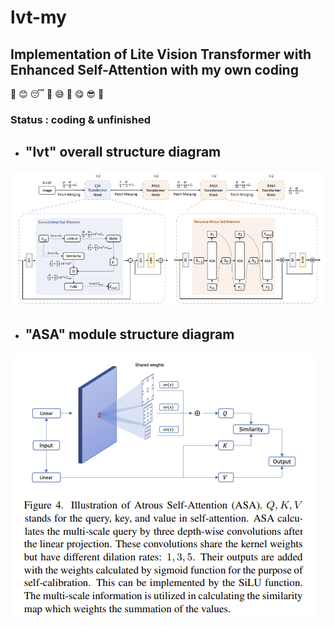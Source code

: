 # lvt-my
## Implementation of Lite Vision Transformer with Enhanced Self-Attention with my own coding
:imp: :blush:  :sleeping: :blue_heart: :sweat_smile: :blue_heart: :yum: :sunglasses: :imp:
###  Status : coding & unfinished
- ## "lvt" overall structure diagram
<img src='./image/lvt.png'  />

- ## "ASA" module structure diagram
<img src='./image/ASA_Module.png'  />
